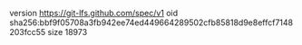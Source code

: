 version https://git-lfs.github.com/spec/v1
oid sha256:bbf9f05708a3fb942ee74ed449664289502cfb85818d9e8effcf7148203fcc55
size 18973
